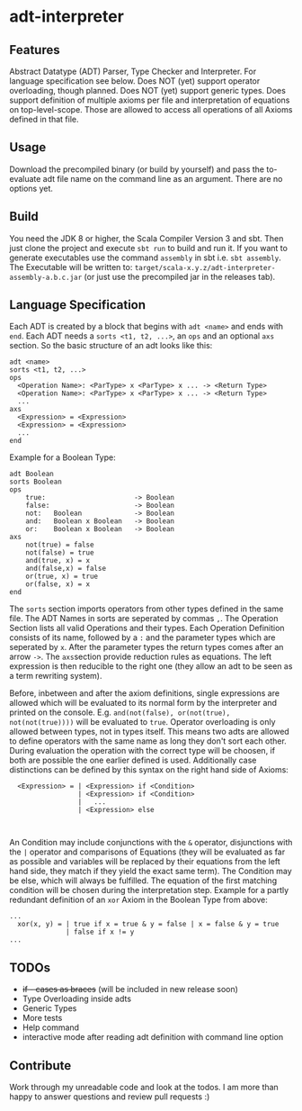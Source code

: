 # adt-interpreter
## Features
Abstract Datatype (ADT) Parser, Type Checker and Interpreter. For language specification see below.
Does NOT (yet) support operator overloading, though planned.
Does NOT (yet) support generic types.
Does support definition of multiple axioms per file and interpretation of 
equations on top-level-scope. Those are allowed to access all operations of all Axioms
defined in that file.

## Usage
Download the precompiled binary (or build by yourself) and pass the to-evaluate adt file name on the command line as an argument. There are no options yet.

## Build
You need the JDK 8 or higher, the Scala Compiler Version 3 and sbt. Then just clone the project and execute `sbt run` to build and run it.
If you want to generate executables use the command `assembly` in sbt i.e. `sbt assembly`.
The Executable will be written to: 
`target/scala-x.y.z/adt-interpreter-assembly-a.b.c.jar` (or just use the precompiled jar in the releases tab).

## Language Specification
Each ADT is created by a block that begins with `adt <name>` and ends with `end`.
Each ADT needs a `sorts <t1, t2, ...>`, an `ops` and an optional `axs` section.
So the basic structure of an adt looks like this:
``` 
adt <name>
sorts <t1, t2, ...>
ops
  <Operation Name>: <ParType> x <ParType> x ... -> <Return Type>
  <Operation Name>: <ParType> x <ParType> x ... -> <Return Type>
  ...
axs
  <Expression> = <Expression>
  <Expression> = <Expression>
  ...
end
```
Example for a Boolean Type:
```
adt Boolean
sorts Boolean
ops
    true:                      -> Boolean
    false:                     -> Boolean
    not:   Boolean             -> Boolean
    and:   Boolean x Boolean   -> Boolean
    or:    Boolean x Boolean   -> Boolean
axs
    not(true) = false
    not(false) = true
    and(true, x) = x
    and(false,x) = false
    or(true, x) = true
    or(false, x) = x
end
```
The ``sorts`` section imports operators from other types defined in the same file. The ADT Names in sorts are seperated by commas `,`.
The Operation Section lists all valid Operations and their types. Each Operation Definition consists of its name, followed by a `:` and the parameter types which are seperated by ` x `. After the parameter types the return types comes after an arrow `->`.
The ``axs``section provide reduction rules as equations. The left expression is then reducible to the right one (they allow an adt to be seen as a term rewriting system). 

Before, inbetween and after the axiom definitions, single expressions are allowed which will be evaluated to its normal form by the interpreter and printed on the console.
E.g. ``and(not(false), or(not(true), not(not(true))))`` will be evaluated to ``true``.
Operator overloading is only allowed between types, not in types itself. This means two adts are allowed to define operators with the same name as long they don't sort each other. During evaluation the operation with the correct type will be choosen, if both are possible the one earlier defined is used. Additionally case distinctions can be defined by this syntax on the right hand side of Axioms:
```
  <Expression> = | <Expression> if <Condition>
                 | <Expression> if <Condition>
                 |   ...
                 | <Expression> else
  
  
```
An Condition may include conjunctions with the `&` operator, disjunctions with the `|` operator and comparisons of Equations (they will be evaluated as far as possible and variables will be replaced by their equations from the left hand side, they match if they yield the exact same term).
The Condition may be else, which will always be fulfilled. The equation of the first matching condition will be chosen during the interpretation step.
Example for a partly redundant definition of an `xor` Axiom in the Boolean Type from above:
```
...
  xor(x, y) = | true if x = true & y = false | x = false & y = true
              | false if x != y
...
```

## TODOs
 - ~~if - cases as braces~~ (will be included in new release soon)
 - Type Overloading inside adts
 - Generic Types
 - More tests
 - Help command
 - interactive mode after reading adt definition with command line option

## Contribute
Work through my unreadable code and look at the todos. I am more than happy to answer questions and review pull requests :)

